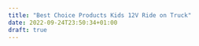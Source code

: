 ```yaml
---
title: "Best Choice Products Kids 12V Ride on Truck"
date: 2022-09-24T23:50:34+01:00
draft: true
---
```


